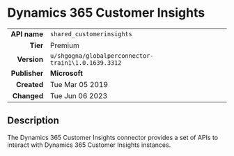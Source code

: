 # Dynamics 365 Customer Insights
| | |
|-:|-|
|**API name**|`shared_customerinsights`|
|**Tier**|Premium|
|**Version**|`u/shgogna/globalperconnector-train1\1.0.1639.3312`|
|**Publisher**|**Microsoft**|
|**Created**|Tue Mar 05 2019|
|**Changed**|Tue Jun 06 2023|

## Description
The Dynamics 365 Customer Insights connector provides a set of APIs to interact with Dynamics 365 Customer Insights instances.
